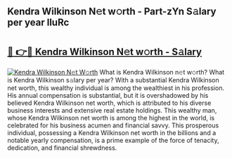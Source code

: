 ## Kendra Wilkinson N𝚎t w𝚘rth - Part-zYn S𝚊lary per year lluRc

# <h2><a href="http://gc3q9y.nevu.top/?p=Kendra+Wilkinson">🔗 👉🔴 Kendra Wilkinson N𝚎t w𝚘rth - S𝚊lary</a></h2>

[![Kendra Wilkinson N𝚎t W𝚘rth](https://i.imgur.com/Oavwk0R.jpeg)](http://gc3q9y.nevu.top/?p=Kendra+Wilkinson)
What is Kendra Wilkinson n𝚎t w𝚘rth? What is Kendra Wilkinson s𝚊lary per year?
With a substantial Kendra Wilkinson net worth, this wealthy individual is among the wealthiest in his profession. His annual compensation is substantial, but it is overshadowed by his believed Kendra Wilkinson net worth, which is attributed to his diverse business interests and extensive real estate holdings. This wealthy man, whose Kendra Wilkinson net worth is among the highest in the world, is celebrated for his business acumen and financial savvy. This prosperous individual, possessing a Kendra Wilkinson net worth in the billions and a notable yearly compensation, is a prime example of the force of tenacity, dedication, and financial shrewdness.
